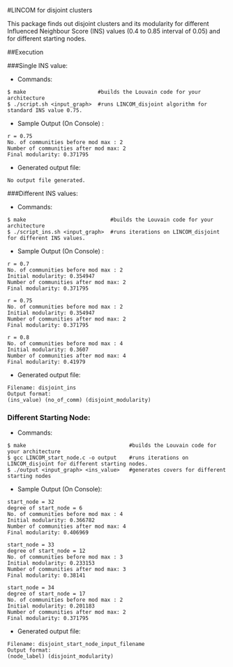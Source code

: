 #LINCOM for disjoint clusters

This package finds out disjoint clusters and its modularity for different Influenced Neighbour Score (INS) values (0.4 to 0.85 interval of 0.05) and for different starting nodes.

##Execution

###Single INS value:

- Commands:

```
$ make                       #builds the Louvain code for your architecture
$ ./script.sh <input_graph>  #runs LINCOM_disjoint algorithm for standard INS value 0.75.
```

- Sample Output (On Console) :

```
r = 0.75
No. of communities before mod max : 2
Number of communities after mod max: 2
Final modularity: 0.371795
```

- Generated output file:
```
No output file generated.
```

###Different INS values:

- Commands:

```
$ make                           #builds the Louvain code for your architecture
$ ./script_ins.sh <input_graph>  #runs iterations on LINCOM_disjoint for different INS values.
```

- Sample Output (On Console) :

```
r = 0.7
No. of communities before mod max : 2
Initial modularity: 0.354947
Number of communities after mod max: 2
Final modularity: 0.371795

r = 0.75
No. of communities before mod max : 2
Initial modularity: 0.354947
Number of communities after mod max: 2
Final modularity: 0.371795

r = 0.8
No. of communities before mod max : 4
Initial modularity: 0.3607
Number of communities after mod max: 4
Final modularity: 0.41979
```

- Generated output file:     
```
Filename: disjoint_ins            
Output format:              
(ins_value) (no_of_comm) (disjoint_modularity)
```

### Different Starting Node:

- Commands:

```
$ make                                 #builds the Louvain code for your architecture
$ gcc LINCOM_start_node.c -o output    #runs iterations on LINCOM_disjoint for different starting nodes.
$ ./output <input_graph> <ins_value>   #generates covers for different starting nodes
```

- Sample Output (On Console):

```
start_node = 32
degree of start_node = 6
No. of communities before mod max : 4
Initial modularity: 0.366782
Number of communities after mod max: 4
Final modularity: 0.406969

start_node = 33
degree of start_node = 12
No. of communities before mod max : 3
Initial modularity: 0.233153
Number of communities after mod max: 3
Final modularity: 0.38141

start_node = 34
degree of start_node = 17
No. of communities before mod max : 2
Initial modularity: 0.201183
Number of communities after mod max: 2
Final modularity: 0.371795

```

- Generated output file:
```
Filename: disjoint_start_node_input_filename        
Output format:            
(node_label) (disjoint_modularity)
```
